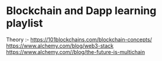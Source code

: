 # Blockchain and Dapp learning playlist

Theory :- https://101blockchains.com/blockchain-concepts/
https://www.alchemy.com/blog/web3-stack
https://www.alchemy.com//blog/the-future-is-multichain